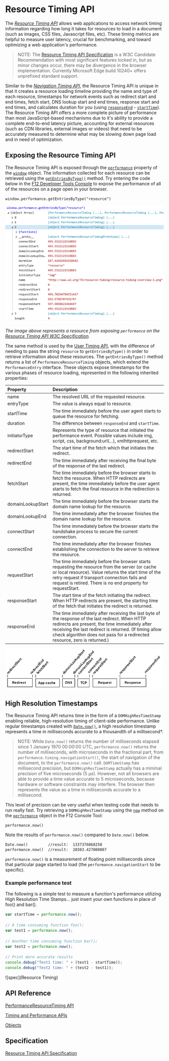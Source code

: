 # Resource Timing API

The [*Resource Timing API*](https://www.w3.org/TR/resource-timing/) allows web applications to access network timing information regarding how long it takes for resources to load in a document (such as images, CSS files, Javascript files, etc). These timing metrics are helpful to measure user latency, crucial for benchmarking, and toward optimizing a web application's performance. 

> NOTE: The [Resource Timing API Specification](http://www.w3.org/TR/resource-timing/) is a W3C Candidate Recommendation with most significant features locked in, but as minor changes occur, there may be divergence in the browser implementation. Currently Microsoft Edge build 10240+ offers unprefixed standard support. 

Similar to the [*Navigation Timing API*](../navigation-timing), the Resource Timing API is unique in that it creates a resource loading timeline providing the name and type of each resource, timestamps for network events such as redirect start and end times, fetch start, DNS lookup start and end times, response start and end times, and calculates duration for you (using [`responseEnd`](https://msdn.microsoft.com/library/ff974730.aspx) - [`startTime`](https://msdn.microsoft.com/library/jj585581.aspx)). The Resource Timing API offers a more complete picture of performance than most JavaScript-based mechanisms due to it's ability to provide a complete end-to-end latency picture, accounting for external resources (such as CDN libraries, external images or videos) that need to be accurately measured to determine what may be slowing down page load and in need of optimization.

## Exposing the Resource Timing API

The Resource Timing API is exposed through the [`performance`](https://msdn.microsoft.com/library/ff974680) property of the [`window`](https://msdn.microsoft.com/library/ms535873) object. The information collected for each resource can be retrieved using the [`getEntriesByType()`](https://msdn.microsoft.com/library/jj585590) method. Try entering the code below in the [F12 Developer Tools Console](https://developer.microsoft.com/microsoft-edge/platform/documentation/f12-devtools-guide/console/) to expose the performance of all of the resources on a page open in your browser.

```JS
window.performance.getEntriesByType("resource")
```
![PerformanceResourceTiming Example](../../media/PerformanceResourceTiming.PNG)

*The image above represents a resource from exposing `performance` on the [Resource Timing API W3C Specification](http://www.w3.org/TR/resource-timing/).*

The same method is used by the [User Timing API](http://go.microsoft.com/fwlink/p/?LinkId=248169), with the difference of needing to pass the string `resource` to `getEntriesByType()` in order to retrieve information about these resources. The `getEntriesByType()` method returns a list of `PerformanceResourceTiming` objects, which extend the `PerformanceEntry` interface. These objects expose timestamps for the various phases of resource loading, represented in the following inherited properties:

Property | Description
:------------ | :-------------
name | The resolved URL of the requested resource.
entryType | The value is always equal to resource.
startTime | The time immediately before the user agent starts to queue the resource for fetching.
duration | The difference between `responseEnd` and `startTime`.
initiatorType | Represents the type of resource that initiated the performance event. Possible values include img, script, css, background:url(...), xmlhttprequest, etc.
redirectStart | The start time of the fetch which that initiates the redirect.
redirectEnd | The time immediately after receiving the final byte of the response of the last redirect.
fetchStart | The time immediately before the browser starts to fetch the resource. When HTTP redirects are present, the time immediately before the user agent starts to fetch the final resource in the redirection is returned.
domainLookupStart | The time immediately before the browser starts the domain name lookup for the resource.
domainLookupEnd | The time immediately after the browser finishes the domain name lookup for the resource.
connectStart | The time immediately before the browser starts the handshake process to secure the current connection.
connectEnd | The time immediately after the browser finishes establishing the connection to the server to retrieve the resource.
requestStart | The time immediately before the browser starts requesting the resource from the server (or cache or local resource). Value returns the start time of the retry request if transport connection fails and request is retired. There is no end property for requestStart.
responseStart | The start time of the fetch initiating the redirect. When HTTP redirects are present, the starting time of the fetch that initiates the redirect is returned.
responseEnd | The time immediately after receiving the last byte of the response of the last redirect. When HTTP redirects are present, the time immediately after receiving the last redirect is returned. (If timing allow check algorithm does not pass for a redirected resource, zero is returned.)

![Resource Timing API Timeline](../../media/ResourceTimingAPItimeline.PNG)

## High Resolution Timestamps

The Resource Timing API returns time in the form of a `DOMHighResTimeStamp` enabling reliable, high-resolution timing of client-side performance. Unlike regular timestamps created with [`Date.now()`](https://msdn.microsoft.com/library/hh973355), a high resolution timestamp represents a time in milliseconds accurate to a thousandth of a millisecond*.

> NOTE: While `Date.now()` returns the number of milliseconds elapsed since 1 January 1970 00:00:00 UTC, `performance.now()` returns the number of milliseconds, with microseconds in the fractional part, from `performance.timing.navigationStart()`, the start of navigation of the document, to the `performance.now()` call. `DOMTimeStamp` has millisecond precision, but `DOMHighResTimeStamp` actually has a minimal precision of five microseconds (5 µs). However, not all browsers are able to provide a time value accurate to 5 microseconds, because hardware or software constraints may interfere. The browser then represents the value as a time in milliseconds accurate to a millisecond.

This level of precision can be very useful when testing code that needs to run really fast. Try retrieving a `DOMHighResTimeStamp` using the [`now`](https://msdn.microsoft.com/library/hh973355) method on the [`performance`](https://msdn.microsoft.com/library/ff974680) object in the F12 Console Tool:
```JS
performance.now()
```

Note the results of `performance.now()` compared to `Date.now()` below.
```JS
Date.now()         //result:  1337376068250
performance.now()  //result:  20303.427000007
```
 
 `performance.now()` is a measurement of floating point milliseconds since that particular page started to load (the `performance.navigationStart` to be specific).

### Example performance test 

The following is a simple test to measure a function's performance utilizing High Resolution Time Stamps... just insert your own functions in place of foo() and bar().

```JavaScript
var startTime = performance.now();

// A time consuming function foo();
var test1 = performance.now();

// Another time consuming function bar();
var test2 = performance.now();

// Print more accurate results
console.debug("Test1 time: " + (test1 - startTime));
console.debug("Test2 time: " + (test2 - test1));
```

![spec](Resource Timing)

## API Reference

[PerformanceResourceTiming API](https://developer.microsoft.com/microsoft-edge/platform/documentation/apireference/interfaces/performanceresourcetiming/)

[Timing and Performance APIs](https://msdn.microsoft.com/library/hh772738)

[Objects](https://msdn.microsoft.com/library/hh772729)

## Specification

[Resource Timing API Specification](http://www.w3.org/TR/resource-timing/)
